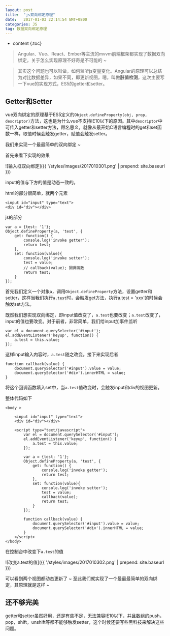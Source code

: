 ```yaml
---
layout: post
title:  "js双向绑定原理"
date:   2017-01-03 22:14:54 GMT+0800
categories: JS
tag: 数据双向绑定原理
---
```


* content
{:toc}

> Angular、Vue、React、Ember等主流的mvvm前端框架都实现了数据双向绑定，关于怎么实现原理不好奇是不可能的 ~ 

> 其实这个问题也可以叫做，如何监听js变量变化。Angular的原理可以总结为对比数据差异，如果不同，即更新视图，嗯，叫做**脏值检测**，这次主要写一下vue的实现方式，ES5的getter和setter。

Getter和Setter
------------------

vue双向绑定的原理基于ES5定义的`Object.defineProperty(obj, prop, descriptor)`方法，这也是为什么vue不支持IE10以下的原因。其中`descriptor`中可传入getter和setter方法，顾名思义，就像从最开始C语言编程时的get和set函数一样，取值时候会触发getter，赋值会触发setter。

我们来实现一个最最简单的双向绑定 ~

首先来看下实现的效果

![输入框双向绑定]({{ '/styles/images/2017010301.png' | prepend: site.baseurl }})

input的值与下方的值是动态一致的。

html的部分很简单，就两个元素

    <input id="input" type="text">
    <div id="div"></div>

js的部分

    var a = {test: '1'};
    Object.defineProperty(a, 'test', {
        get: function() {
            console.log('invoke getter');
            return test;
        },
        set: function(value){
            console.log('invoke setter');
            test = value;
            // callback(value); 回调函数
            return test;
        }
    });

首先我们定义一个对象`a`，调用`Object.defineProperty`方法，设置getter和setter，这样当我们执行`a.test`时，会触发get方法，执行a.test = 'xxx'的时候会触发set方法。

既然我们想实现双向绑定，即input值改变了，`a.test`也要改变；`a.test`改变了，input的值也要改变。对于前者，非常简单，我们给input加事件监听

    var el = document.querySelector('#input');
    el.addEventListener('keyup', function() {
        a.test = this.value;
    });

这样input输入内容时，`a.test`随之改变。接下来实现后者

    function callback(value) {
        document.querySelector('#input').value = value;
        document.querySelector('#div').innerHTML = value;
    }

将这个回调函数填入set中，当`a.test`值改变时，会触发input和div的视图更新。

整体代码如下

    <body >

        <input id="input" type="text">
        <div id="div"></div>

        <script type="text/javascript">
            var el = document.querySelector('#input');
            el.addEventListener('keyup', function() {
                a.test = this.value;
            });

            var a = {test: '1'};
            Object.defineProperty(a, 'test', {
                get: function() {
                    console.log('invoke getter');
                    return test;
                },
                set: function(value){
                    console.log('invoke setter');
                    test = value;
                    callback(value);
                    return test;
                }
            });

            function callback(value) {
                document.querySelector('#input').value = value;
                document.querySelector('#div').innerHTML = value;
            }
        </script>
    </body>

在控制台中改变下`a.test`的值

![改变a.test的值]({{ '/styles/images/2017010302.png' | prepend: site.baseurl }})


可以看到两个视图都动态更新了 ~ 至此我们就实现了一个最最最简单的双向绑定，其原理就是这样 ~

还不够完美
-----------------

getter和setter虽然好用，还是有些不足，无法兼容IE10以下，并且数组的push，pop，shift，unshift等都不能够触发setter，这个时候还要写些黑科技来解决这些问题。

